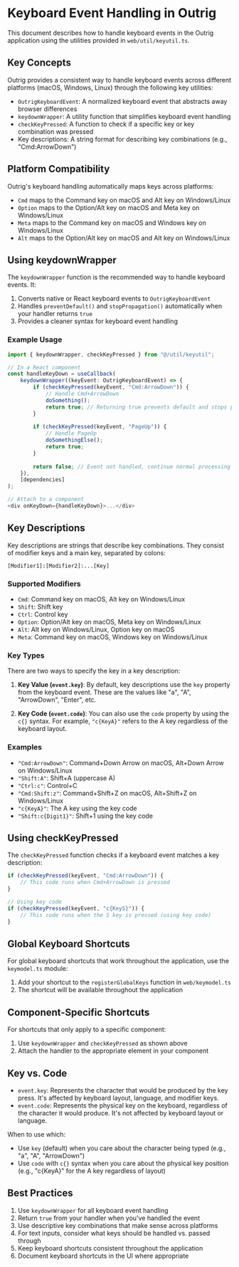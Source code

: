 # Keyboard Event Handling in Outrig

This document describes how to handle keyboard events in the Outrig application using the utilities provided in `web/util/keyutil.ts`.

## Key Concepts

Outrig provides a consistent way to handle keyboard events across different platforms (macOS, Windows, Linux) through the following key utilities:

- `OutrigKeyboardEvent`: A normalized keyboard event that abstracts away browser differences
- `keydownWrapper`: A utility function that simplifies keyboard event handling
- `checkKeyPressed`: A function to check if a specific key or key combination was pressed
- Key descriptions: A string format for describing key combinations (e.g., "Cmd:ArrowDown")

## Platform Compatibility

Outrig's keyboard handling automatically maps keys across platforms:

- `Cmd` maps to the Command key on macOS and Alt key on Windows/Linux
- `Option` maps to the Option/Alt key on macOS and Meta key on Windows/Linux
- `Meta` maps to the Command key on macOS and Windows key on Windows/Linux
- `Alt` maps to the Option/Alt key on macOS and Alt key on Windows/Linux

## Using keydownWrapper

The `keydownWrapper` function is the recommended way to handle keyboard events. It:

1. Converts native or React keyboard events to `OutrigKeyboardEvent`
2. Handles `preventDefault()` and `stopPropagation()` automatically when your handler returns `true`
3. Provides a cleaner syntax for keyboard event handling

### Example Usage

```typescript
import { keydownWrapper, checkKeyPressed } from "@/util/keyutil";

// In a React component
const handleKeyDown = useCallback(
    keydownWrapper((keyEvent: OutrigKeyboardEvent) => {
        if (checkKeyPressed(keyEvent, "Cmd:ArrowDown")) {
            // Handle Cmd+ArrowDown
            doSomething();
            return true; // Returning true prevents default and stops propagation
        }
        
        if (checkKeyPressed(keyEvent, "PageUp")) {
            // Handle PageUp
            doSomethingElse();
            return true;
        }
        
        return false; // Event not handled, continue normal processing
    }),
    [dependencies]
);

// Attach to a component
<div onKeyDown={handleKeyDown}>...</div>
```

## Key Descriptions

Key descriptions are strings that describe key combinations. They consist of modifier keys and a main key, separated by colons:

```
[Modifier1]:[Modifier2]:...[Key]
```

### Supported Modifiers

- `Cmd`: Command key on macOS, Alt key on Windows/Linux
- `Shift`: Shift key
- `Ctrl`: Control key
- `Option`: Option/Alt key on macOS, Meta key on Windows/Linux
- `Alt`: Alt key on Windows/Linux, Option key on macOS
- `Meta`: Command key on macOS, Windows key on Windows/Linux

### Key Types

There are two ways to specify the key in a key description:

1. **Key Value (`event.key`)**: By default, key descriptions use the `key` property from the keyboard event. These are the values like "a", "A", "ArrowDown", "Enter", etc.

2. **Key Code (`event.code`)**: You can also use the `code` property by using the `c{}` syntax. For example, `"c{KeyA}"` refers to the A key regardless of the keyboard layout.

### Examples

- `"Cmd:ArrowDown"`: Command+Down Arrow on macOS, Alt+Down Arrow on Windows/Linux
- `"Shift:A"`: Shift+A (uppercase A)
- `"Ctrl:c"`: Control+C
- `"Cmd:Shift:z"`: Command+Shift+Z on macOS, Alt+Shift+Z on Windows/Linux
- `"c{KeyA}"`: The A key using the key code
- `"Shift:c{Digit1}"`: Shift+1 using the key code

## Using checkKeyPressed

The `checkKeyPressed` function checks if a keyboard event matches a key description:

```typescript
if (checkKeyPressed(keyEvent, "Cmd:ArrowDown")) {
    // This code runs when Cmd+ArrowDown is pressed
}

// Using key code
if (checkKeyPressed(keyEvent, "c{KeyS}")) {
    // This code runs when the S key is pressed (using key code)
}
```

## Global Keyboard Shortcuts

For global keyboard shortcuts that work throughout the application, use the `keymodel.ts` module:

1. Add your shortcut to the `registerGlobalKeys` function in `web/keymodel.ts`
2. The shortcut will be available throughout the application

## Component-Specific Shortcuts

For shortcuts that only apply to a specific component:

1. Use `keydownWrapper` and `checkKeyPressed` as shown above
2. Attach the handler to the appropriate element in your component

## Key vs. Code

- `event.key`: Represents the character that would be produced by the key press. It's affected by keyboard layout, language, and modifier keys.
- `event.code`: Represents the physical key on the keyboard, regardless of the character it would produce. It's not affected by keyboard layout or language.

When to use which:
- Use `key` (default) when you care about the character being typed (e.g., "a", "A", "ArrowDown")
- Use `code` with `c{}` syntax when you care about the physical key position (e.g., "c{KeyA}" for the A key regardless of layout)

## Best Practices

1. Use `keydownWrapper` for all keyboard event handling
2. Return `true` from your handler when you've handled the event
3. Use descriptive key combinations that make sense across platforms
4. For text inputs, consider what keys should be handled vs. passed through
5. Keep keyboard shortcuts consistent throughout the application
6. Document keyboard shortcuts in the UI where appropriate

